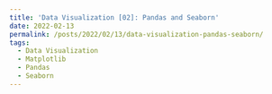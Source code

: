```yaml
---
title: 'Data Visualization [02]: Pandas and Seaborn'
date: 2022-02-13
permalink: /posts/2022/02/13/data-visualization-pandas-seaborn/
tags:
  - Data Visualization
  - Matplotlib
  - Pandas
  - Seaborn
---
```

